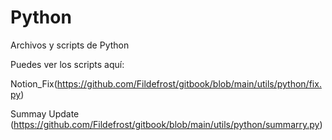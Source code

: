 # Python
Archivos y scripts de Python

Puedes ver los scripts aquí:

Notion_Fix(https://github.com/Fildefrost/gitbook/blob/main/utils/python/fix.py)

Summay Update (https://github.com/Fildefrost/gitbook/blob/main/utils/python/summarry.py)
